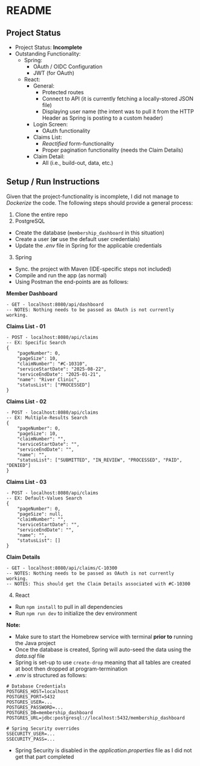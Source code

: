# README

## Project Status

- Project Status: **Incomplete**
- Outstanding Functionality:
  - Spring:
    - OAuth / OIDC Configuration
    - JWT (for OAuth)
  - React:
    - General:
      - Protected routes
      - Connect to API (it is currently fetching a locally-stored JSON file)
      - Displaying user name (the intent was to pull it from the HTTP Header as Spring is posting to a custom header)
    - Login Screen:
      - OAuth functionality
    - Claims List:
      - *Reactified* form-functionality
      - Proper pagination functionality (needs the Claim Details)
    - Claim Detail:
      - All (i.e., build-out, data, etc.)

## Setup / Run Instructions

Given that the project-functionality is incomplete, I did not manage to *Dockerize* the code. The following steps should provide a general process:

1. Clone the entire repo
2. PostgreSQL
  - Create the database (`membership_dashboard` in this situation)
  - Create a user (**or** use the default user credentials)
  - Update the *.env* file in Spring for the applicable credentials
3. Spring
  - Sync. the project with Maven (IDE-specific steps not included)
  - Compile and run the app (as normal)
  - Using Postman the end-points are as follows:

**Member Dashboard**
```
- GET - localhost:8080/api/dashboard
-- NOTES: Nothing needs to be passed as OAuth is not currently working.
```

**Claims List - 01**
```
- POST - localhost:8080/api/claims
-- EX: Specific Search
{
    "pageNumber": 0,
    "pageSize": 10,
    "claimNumber": "#C-10310",
    "serviceStartDate": "2025-08-22",
    "serviceEndDate": "2025-01-21",
    "name": "River Clinic",
    "statusList": ["PROCESSED"]
}
```

**Claims List - 02**
```
- POST - localhost:8080/api/claims
-- EX: Multiple-Results Search
{
    "pageNumber": 0,
    "pageSize": 10,
    "claimNumber": "",
    "serviceStartDate": "",
    "serviceEndDate": "",
    "name": "",
    "statusList": ["SUBMITTED", "IN_REVIEW", "PROCESSED", "PAID", "DENIED"]
}
```

**Claims List - 03**
```
- POST - localhost:8080/api/claims
-- EX: Default-Values Search
{
    "pageNumber": 0,
    "pageSize": null,
    "claimNumber": "",
    "serviceStartDate": "",
    "serviceEndDate": "",
    "name": "",
    "statusList": []
}
```

**Claim Details**
```
- GET - localhost:8080/api/claims/C-10300
-- NOTES: Nothing needs to be passed as OAuth is not currently working.
-- NOTES: This should get the Claim Details associated with #C-10300
```

4. React
  - Run `npm install` to pull in all dependencies
  - Run `npm run dev` to initialize the dev environment


**Note:**
- Make sure to start the Homebrew service with terminal **prior to** running the Java project
- Once the database is created, Spring will auto-seed the data using the *data.sql* file
- Spring is set-up to use `create-drop` meaning that all tables are created at boot then dropped at program-termination
- *.env* is structured as follows:

```.env
# Database Credentials
POSTGRES_HOST=localhost
POSTGRES_PORT=5432
POSTGRES_USER=...
POSTGRES_PASSWORD=...
POSTGRES_DB=membership_dashboard
POSTGRES_URL=jdbc:postgresql://localhost:5432/membership_dashboard

# Spring Security overrides
SSECURITY_USER=...
SSECURITY_PASS=...
```

- Spring Security is disabled in the *application.properties* file as I did not get that part completed
